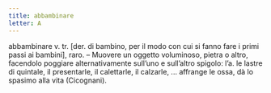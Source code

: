 ```yaml
---
title: abbambinare
letter: A
---
```

abbambinare v. tr. [der. di bambino, per il modo con cui si fanno fare i primi passi ai bambini], raro. – Muovere un oggetto voluminoso, pietra o altro, facendolo poggiare alternativamente sull’uno e sull’altro spigolo: l’a. le lastre di quintale, il presentarle, il calettarle, il calzarle, ... affrange le ossa, dà lo spasimo alla vita (Cicognani).